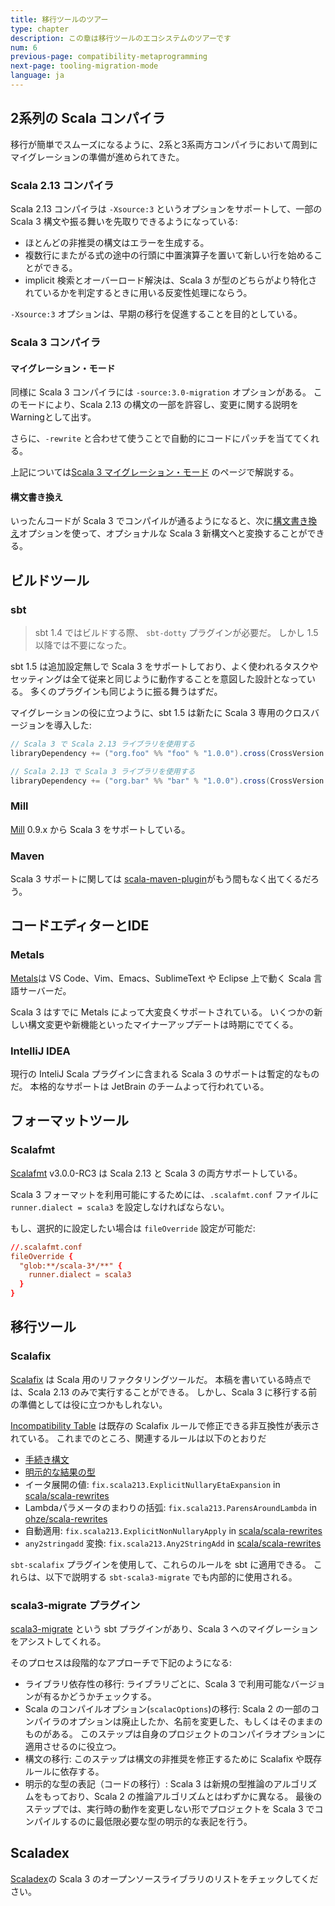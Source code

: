 ```yaml
---
title: 移行ツールのツアー
type: chapter
description: この章は移行ツールのエコシステムのツアーです
num: 6
previous-page: compatibility-metaprogramming
next-page: tooling-migration-mode
language: ja
---
```


## 2系列の Scala コンパイラ

移行が簡単でスムーズになるように、2系と3系両方コンパイラにおいて周到にマイグレーションの準備が進められてきた。

### Scala 2.13 コンパイラ

Scala 2.13 コンパイラは `-Xsource:3` というオプションをサポートして、一部の Scala 3 構文や振る舞いを先取りできるようになっている:

- ほとんどの非推奨の構文はエラーを生成する。
- 複数行にまたがる式の途中の行頭に中置演算子を置いて新しい行を始めることができる。
- implicit 検索とオーバーロード解決は、Scala 3 が型のどちらがより特化されているかを判定するときに用いる反変性処理にならう。

`-Xsource:3` オプションは、早期の移行を促進することを目的としている。

### Scala 3 コンパイラ

#### マイグレーション・モード

同様に Scala 3 コンパイラには `-source:3.0-migration` オプションがある。
このモードにより、Scala 2.13 の構文の一部を許容し、変更に関する説明をWarningとして出す。

さらに、`-rewrite` と合わせて使うことで自動的にコードにパッチを当ててくれる。

上記については[Scala 3 マイグレーション・モード](tooling-migration-mode.html) のページで解説する。

#### 構文書き換え

いったんコードが Scala 3 でコンパイルが通るようになると、次に[構文書き換え](tooling-syntax-rewriting.html)オプションを使って、オプショナルな Scala 3 新構文へと変換することができる。

## ビルドツール

### sbt

> sbt 1.4 ではビルドする際、 `sbt-dotty` プラグインが必要だ。
> しかし 1.5 以降では不要になった。

sbt 1.5 は追加設定無しで Scala 3 をサポートしており、よく使われるタスクやセッティングは全て従来と同じように動作することを意図した設計となっている。
多くのプラグインも同じように振る舞うはずだ。

マイグレーションの役に立つように、sbt 1.5 は新たに Scala 3 専用のクロスバージョンを導入した:

```scala
// Scala 3 で Scala 2.13 ライブラリを使用する
libraryDependency += ("org.foo" %% "foo" % "1.0.0").cross(CrossVersion.for3Use2_13)

// Scala 2.13 で Scala 3 ライブラリを使用する
libraryDependency += ("org.bar" %% "bar" % "1.0.0").cross(CrossVersion.for2_13Use3)
```

### Mill

[Mill](https://github.com/com-lihaoyi/mill) 0.9.x から Scala 3 をサポートしている。

### Maven

Scala 3 サポートに関しては [scala-maven-plugin](https://github.com/davidB/scala-maven-plugin)がもう間もなく出てくるだろう。

## コードエディターとIDE

### Metals

[Metals](https://scalameta.org/metals/)は VS Code、Vim、Emacs、SublimeText や Eclipse 上で動く Scala 言語サーバーだ。

Scala 3 はすでに Metals によって大変良くサポートされている。
いくつかの新しい構文変更や新機能といったマイナーアップデートは時期にでてくる。

### IntelliJ IDEA

現行の InteliJ Scala プラグインに含まれる Scala 3 のサポートは暫定的なものだ。
本格的なサポートは JetBrain のチームよって行われている。

## フォーマットツール

### Scalafmt

[Scalafmt](https://scalameta.org/scalafmt/) v3.0.0-RC3 は Scala 2.13 と Scala 3 の両方サポートしている。

Scala 3 フォーマットを利用可能にするためには、`.scalafmt.conf` ファイルに `runner.dialect = scala3` を設定しなければならない。

もし、選択的に設定したい場合は `fileOverride` 設定が可能だ:

```conf
//.scalafmt.conf
fileOverride {
  "glob:**/scala-3*/**" {
    runner.dialect = scala3
  }
}
```

## 移行ツール

### Scalafix

[Scalafix](https://scalacenter.github.io/scalafix/) は Scala 用のリファクタリングツールだ。
本稿を書いている時点では、Scala 2.13 のみで実行することができる。
しかし、Scala 3 に移行する前の準備としては役に立つかもしれない。

[Incompatibility Table](incompatibility-table.html) は既存の Scalafix ルールで修正できる非互換性が表示されている。
これまでのところ、関連するルールは以下のとおりだ

- [手続き構文](https://scalacenter.github.io/scalafix/docs/rules/ProcedureSyntax.html)
- [明示的な結果の型](https://scalacenter.github.io/scalafix/docs/rules/ExplicitResultTypes.html)
- イータ展開の値: `fix.scala213.ExplicitNullaryEtaExpansion` in [scala/scala-rewrites](https://github.com/scala/scala-rewrites/blob/main/rewrites/src/main/scala/fix/scala213/ExplicitNullaryEtaExpansion.scala)
- Lambdaパラメータのまわりの括弧: `fix.scala213.ParensAroundLambda` in [ohze/scala-rewrites](https://github.com/ohze/scala-rewrites/blob/dotty/rewrites/src/main/scala/fix/scala213/ParensAroundLambda.scala)
- 自動適用: `fix.scala213.ExplicitNonNullaryApply` in [scala/scala-rewrites](https://github.com/scala/scala-rewrites/blob/main/rewrites/src/main/scala/fix/scala213/ExplicitNonNullaryApply.scala)
- `any2stringadd` 変換: `fix.scala213.Any2StringAdd` in [scala/scala-rewrites](https://github.com/scala/scala-rewrites/blob/main/rewrites/src/main/scala/fix/scala213/Any2StringAdd.scala)

`sbt-scalafix` プラグインを使用して、これらのルールを sbt に適用できる。
これらは、以下で説明する  `sbt-scala3-migrate` でも内部的に使用される。

### scala3-migrate プラグイン

[scala3-migrate](https://github.com/scalacenter/scala3-migrate) という sbt プラグインがあり、Scala 3 へのマイグレーションをアシストしてくれる。

そのプロセスは段階的なアプローチで下記のようになる:

- ライブラリ依存性の移行:
  ライブラリごとに、Scala 3 で利用可能なバージョンが有るかどうかチェックする。
- Scala のコンパイルオプション(`scalacOptions`)の移行:
  Scala 2 の一部のコンパイラのオプションは廃止したか、名前を変更した、もしくはそのままのものがある。 
  このステップは自身のプロジェクトのコンパイラオプションに適用させるのに役立つ。
- 構文の移行:
  このステップは構文の非推奨を修正するために Scalafix や既存ルールに依存する。
- 明示的な型の表記（コードの移行）:
  Scala 3 は新規の型推論のアルゴリズムをもっており、Scala 2 の推論アルゴリズムとはわずかに異なる。
  最後のステップでは、実行時の動作を変更しない形でプロジェクトを Scala 3 でコンパイルするのに最低限必要な型の明示的な表記を行う。

## Scaladex

[Scaladex](https://index.scala-lang.org/)の Scala 3 のオープンソースライブラリのリストをチェックしてください。